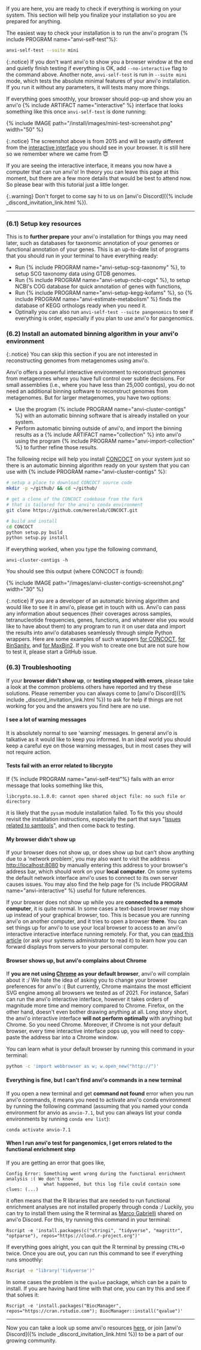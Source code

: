 If you are here, you are ready to check if everything is working on your system. This section will help you finalize your installation so you are prepared for anything.

The easiest way to check your installation is to run the anvi'o program {% include PROGRAM name="anvi-self-test"%}:

``` bash
anvi-self-test --suite mini
```

{:.notice}
If you don't want anvi'o to show you a browser window at the end and quietly finish testing if everything is OK, add `--no-interactive` flag to the command above. Another note, `anvi-self-test` is run in `--suite mini` mode, which tests the absolute minimal features of your anvi'o installation. If you run it without any parameters, it will tests many more things.

If everything goes smoothly, your browser should pop-up and show you an anvi'o {% include ARTIFACT name="interactive" %} interface that looks something like this once `anvi-self-test` is done running:

{% include IMAGE path="/install/images/mini-test-screenshot.png" width="50" %}

{:.notice}
The screenshot above is from 2015 and will be vastly different from the [interactive interface](https://merenlab.org/2016/02/27/the-anvio-interactive-interface/) you should see in your browser. It is still here so we remember where we came from 😇

If you are seeing the interactive interface, it means you now have a computer that can run anvi'o! In theory you can leave this page at this moment, but there are a few more details that would be best to attend now. So please bear with this tutorial just a little longer.

{:.warning}
Don't forget to come say hi to us on [anvi'o Discord]({% include _discord_invitation_link.html %}).

---

### (6.1) Setup key resources

This is to **further prepare** your anvi'o installation for things you may need later, such as databases for taxonomic annotation of your genomes or functional annotation of your genes. This is an up-to-date list of programs that you should run in your terminal to have everything ready:

* Run {% include PROGRAM name="anvi-setup-scg-taxonomy" %}, to setup SCG taxonomy data using GTDB genomes.
* Run {% include PROGRAM name="anvi-setup-ncbi-cogs" %}, to setup NCBI's COG database for quick annotation of genes with functions,
* Run {% include PROGRAM name="anvi-setup-kegg-kofams" %}, so {% include PROGRAM name="anvi-estimate-metabolism" %} finds the database of KEGG orthologs ready when you need it.
* Optinally you can also run `anvi-self-test --suite pangenomics` to see if everything is order, especially if you plan to use anvi'o for pangenomics.

### (6.2) Install an automated binning algorithm in your anvi'o environment

{:.notice}
You can skip this section if you are not interested in reconstructing genomes from metagenomes using anvi'o.

Anvi'o offers a powerful interactive environment to reconstruct genomes from metageomes where you have full control over subtle decisions. For small assemblies (i.e., where you have less than 25,000 contigs), you do not need an additional binning software to reconstruct genomes from metagenomes. But for larger metagenomes, you have two options:

* Use the program {% include PROGRAM name="anvi-cluster-contigs" %} with an automatic binning software that is already installed on your system.
* Perform automatic binning outside of anvi'o, and import the binning results as a {% include ARTIFACT name="collection" %} into anvi'o using the program {% include PROGRAM name="anvi-import-collection" %} to further refine those results.

The following recipe will help you install [CONCOCT](https://www.nature.com/articles/nmeth.3103) on your system just so there is an automatic binning algorithm ready on your system that you can use with {% include PROGRAM name="anvi-cluster-contigs" %}:

``` bash
# setup a place to download CONCOCT source code
mkdir -p ~/github/ && cd ~/github/

# get a clone of the CONCOCT codebase from the fork
# that is tailored for the anvi'o conda environment
git clone https://github.com/merenlab/CONCOCT.git

# build and install
cd CONCOCT
python setup.py build
python setup.py install
```

If everything worked, when you type the following command,

```
anvi-cluster-contigs -h
```

You should see this output (where CONCOCT _is_ found):

{% include IMAGE path="/images/anvi-cluster-contigs-screenshot.png" width="30" %}

{:.notice}
If you are a developer of an automatic binning algorithm and would like to see it in anvi'o, please get in touch with us. Anvi'o can pass any information about sequences (their coverages across samples, tetranucleotide frequencies, genes, functions, and whatever else you would like to have about them) to any program to run it on user data and import the results into anvi'o databases seamlessly through simple Python wrappers. Here are some examples of such wrappers [for CONCOCT](https://github.com/merenlab/anvio/blob/master/anvio/drivers/concoct.py), [for BinSanity](https://github.com/merenlab/anvio/blob/master/anvio/drivers/binsanity.py), and [for MaxBin2](https://github.com/merenlab/anvio/blob/master/anvio/drivers/maxbin2.py). If you wish to create one but are not sure how to test it, please start a GitHub issue.

### (6.3) Troubleshooting

If your **browser didn't show up**, or **testing stopped with errors**, please take a look at the common problems others have reported and try these solutions. Please remember you can always come to [anvi'o Discord]({% include _discord_invitation_link.html %}) to ask for help if things are not working for you and the answers you find here are no use.

#### I see a lot of warning messages

It is absolutely normal to see 'warning' messages. In general anvi'o is talkative as it would like to keep you informed. In an ideal world you should keep a careful eye on those warning messages, but in most cases they will not require action.

#### Tests fail with an error related to libcrypto

If {% include PROGRAM name="anvi-self-test"%} fails with an error message that looks something like this,

```
libcrypto.so.1.0.0: cannot open shared object file: no such file or directory
```

it is likely that the `pysam` module installation failed. To fix this you should revisit the installation instructions, especially the part that says "[Issues related to samtools](#issues-related-to-samtools)", and then come back to testing.

#### My browser didn't show up

If your browser does not show up, or does show up but can't show anything due to a 'network problem', you may also want to visit the address [http://localhost:8080](http://localhost:8080) by manually entering this address to your browser's address bar, which should work on your **local computer**. On some systems the default network interface anvi'o uses to connect to its own server causes issues. You may also find the help page for {% include PROGRAM name="anvi-interactive" %} useful for future references.

If your browser does not show up while you are **connected to a remote computer**, it is quite normal. In some cases a text-based browser may show up instead of your graphical browser, too. This is becasue you are running anvi'o on another computer, and it tries to open a browser __there__. You can set things up for anvi'o to use your local browser to access to an anvi'o interactive interactive interface running remotely. For that, you can [read this article](https://merenlab.org/2018/03/07/working-with-remote-interative/) (or ask your systems administrator to read it) to learn how you can forward displays from servers to your personal computer.

#### Browser shows up, but anvi'o complains about Chrome

If **you are not using [Chrome](https://www.google.com/chrome/) as your default browser**, anvi'o will complain about it :/ We hate the idea of asking you to change your browser preferences for anvi'o :( But currently, Chrome maintains the most efficient SVG engine among all browsers we tested as of 2021. For instance, Safari can run the anvi'o interactive interface, however it takes orders of magnitude more time and memory compared to Chrome. Firefox, on the other hand, doesn't even bother drawing anything at all. Long story short, the anvi'o interactive interface __will not perform optimally__ with anything but Chrome. So you need Chrome. Moreover, if Chrome is not your default browser, every time interactive interface pops up, you will need to copy-paste the address bar into a Chrome window.

You can learn what is your default browser by running this command in your terminal:

``` bash
python -c 'import webbrowser as w; w.open_new("http://")'
```

#### Everything is fine, but I can't find anvi'o commands in a new terminal

If you open a new terminal and get __command not found__ error when you run anvi'o commands, it means you need to activate anvi'o conda environment by running the following command (assuming that you named your conda environment for anvio as `anvio-7.1`, but you can always list your conda environments by running `conda env list`):

```
conda activate anvio-7.1
```

#### When I run anvi'o test for pangenomics, I get errors related to the functional enrichment step

If you are getting an error that goes like,

```
Config Error: Something went wrong during the functional enrichment analysis :( We don't know
              what happened, but this log file could contain some clues: (...)
```

it often means that the R libraries that are needed to run functional enrichment analyses are not installed properly through conda :/ Luckily, you can try to install them using the R terminal as [Marco Gabrielli](https://twitter.com/MarcoGabriell16) shared on anvi'o Discord. For this, try running this command in your terminal:

```
Rscript -e 'install.packages(c("stringi", "tidyverse", "magrittr", "optparse"), repos="https://cloud.r-project.org")'
```

If everything goes alright, you can quit the R terminal by pressing `CTRL+D` twice. Once you are out, you can run this command to see if everything runs smoothly:

``` bash
Rscript -e "library('tidyverse')"
```

In some cases the problem is the `qvalue` package, which can be a pain to install. If you are having hard time with that one, you can try this and see if that solves it:

```
Rscript -e 'install.packages("BiocManager", repos="https://cran.rstudio.com"); BiocManager::install("qvalue")'
```

---

Now you can take a look up some anvi'o resources [here](https://anvio.org), or join [anvi'o Discord]({% include _discord_invitation_link.html %}) to be a part of our growing community.
